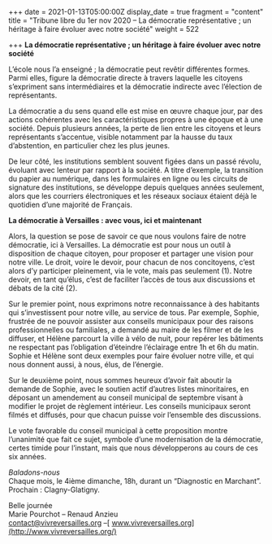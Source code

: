 +++
date = 2021-01-13T05:00:00Z
display_date = true
fragment = "content"
title = "Tribune libre du 1er nov 2020 – La démocratie représentative ; un héritage à faire évoluer avec notre société"
weight = 522

+++
**La démocratie représentative ; un héritage à faire évoluer avec notre société**

L’école nous l’a enseigné ; la démocratie peut revêtir différentes formes. Parmi elles, figure la démocratie directe à travers laquelle les citoyens s’expriment sans intermédiaires et la démocratie indirecte avec l’élection de représentants.

La démocratie a du sens quand elle est mise en œuvre chaque jour, par des actions cohérentes avec les caractéristiques propres à une époque et à une société. Depuis plusieurs années, la perte de lien entre les citoyens et leurs représentants s’accentue, visible notamment par la hausse du taux d’abstention, en particulier chez les plus jeunes.

De leur côté, les institutions semblent souvent figées dans un passé révolu, évoluant avec lenteur par rapport à la société. A titre d’exemple, la transition du papier au numérique, dans les formulaires en ligne ou les circuits de signature des institutions, se développe depuis quelques années seulement, alors que les courriers électroniques et les réseaux sociaux étaient déjà le quotidien d’une majorité de Français.

**La démocratie à Versailles : avec vous, ici et maintenant**

Alors, la question se pose de savoir ce que nous voulons faire de notre démocratie, ici à Versailles. La démocratie est pour nous un outil à disposition de chaque citoyen, pour proposer et partager une vision pour notre ville. Le droit, voire le devoir, pour chacun de nos concitoyens, c’est alors d’y participer pleinement, via le vote, mais pas seulement (1). Notre devoir, en tant qu’élus, c’est de faciliter l’accès de tous aux discussions et débats de la cité (2).

Sur le premier point, nous exprimons notre reconnaissance à des habitants qui s’investissent pour notre ville, au service de tous. Par exemple, Sophie, frustrée de ne pouvoir assister aux conseils municipaux pour des raisons professionnelles ou familiales, a demandé au maire de les filmer et de les diffuser, et Hélène parcourt la ville à vélo de nuit, pour repérer les bâtiments ne respectant pas l’obligation d’éteindre l’éclairage entre 1h et 6h du matin. Sophie et Hélène sont deux exemples pour faire évoluer notre ville, et qui nous donnent aussi, à nous, élus, de l’énergie.

Sur le deuxième point, nous sommes heureux d’avoir fait aboutir la demande de Sophie, avec le soutien actif d’autres listes minoritaires, en déposant un amendement au conseil municipal de septembre visant à modifier le projet de règlement intérieur. Les conseils municipaux seront filmés et diffusés, pour que chacun puisse voir l’ensemble des discussions.

Le vote favorable du conseil municipal à cette proposition montre l’unanimité que fait ce sujet, symbole d’une modernisation de la démocratie, certes timide pour l’instant, mais que nous développerons au cours de ces six années.

_Baladons-nous_  
Chaque mois, le 4ième dimanche, 18h, durant un “Diagnostic en Marchant”. Prochain : Clagny-Glatigny.

Belle journée  
Marie Pourchot – Renaud Anzieu  
[contact@vivreversailles.org](mailto:contact@vivreversailles.org) –[ www.vivreversailles.org](http://www.vivreversailles.org/)